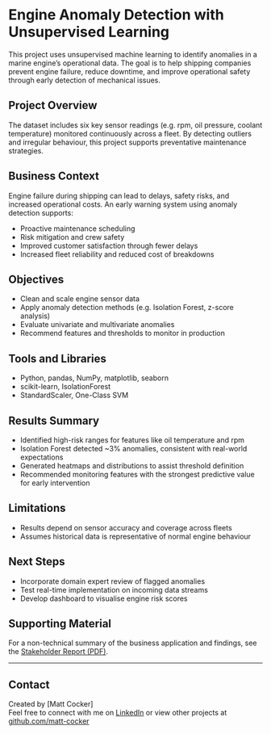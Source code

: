 # Engine Anomaly Detection with Unsupervised Learning

This project uses unsupervised machine learning to identify anomalies in a marine engine’s operational data. The goal is to help shipping companies prevent engine failure, reduce downtime, and improve operational safety through early detection of mechanical issues.

## Project Overview

The dataset includes six key sensor readings (e.g. rpm, oil pressure, coolant temperature) monitored continuously across a fleet. By detecting outliers and irregular behaviour, this project supports preventative maintenance strategies.

## Business Context

Engine failure during shipping can lead to delays, safety risks, and increased operational costs. An early warning system using anomaly detection supports:
- Proactive maintenance scheduling
- Risk mitigation and crew safety
- Improved customer satisfaction through fewer delays
- Increased fleet reliability and reduced cost of breakdowns

## Objectives

- Clean and scale engine sensor data
- Apply anomaly detection methods (e.g. Isolation Forest, z-score analysis)
- Evaluate univariate and multivariate anomalies
- Recommend features and thresholds to monitor in production

## Tools and Libraries

- Python, pandas, NumPy, matplotlib, seaborn
- scikit-learn, IsolationForest
- StandardScaler, One-Class SVM

## Results Summary

- Identified high-risk ranges for features like oil temperature and rpm
- Isolation Forest detected ~3% anomalies, consistent with real-world expectations
- Generated heatmaps and distributions to assist threshold definition
- Recommended monitoring features with the strongest predictive value for early intervention

## Limitations

- Results depend on sensor accuracy and coverage across fleets
- Assumes historical data is representative of normal engine behaviour

## Next Steps

- Incorporate domain expert review of flagged anomalies
- Test real-time implementation on incoming data streams
- Develop dashboard to visualise engine risk scores

## Supporting Material

For a non-technical summary of the business application and findings, see the [Stakeholder Report (PDF)](./stakeholder_report.pdf).

---

## Contact

Created by [Matt Cocker]  
Feel free to connect with me on [LinkedIn](https://www.linkedin.com/in/matt-cocker-b77b49216/) or view other projects at [github.com/matt-cocker](https://github.com/matt-cocker)
